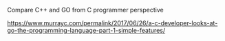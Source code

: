 Compare C++ and GO from C programmer perspective

https://www.murrayc.com/permalink/2017/06/26/a-c-developer-looks-at-go-the-programming-language-part-1-simple-features/